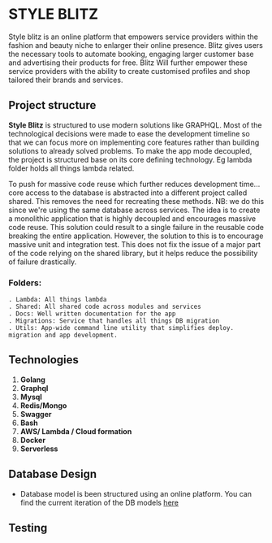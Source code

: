 # STYLE BLITZ
Style blitz is an online platform that empowers service providers within the fashion and beauty niche to enlarger their online presence. Blitz gives users the necessary tools to automate booking, engaging larger customer base and advertising their products for free. 
Blitz Will further empower these service providers with the ability to create customised profiles and shop tailored their brands and services.

## Project structure
**Style Blitz** is structured to use modern solutions like GRAPHQL. Most of the technological decisions were made to ease the development timeline so that we can focus more on implementing core features rather than building solutions to already solved problems.
To make the app mode decoupled, the project is structured base on its core defining technology. Eg lambda folder holds all things lambda related.

To push for massive code reuse which further reduces development time... core access to the database is abstracted into a different project called shared. This removes the need for recreating these methods. NB: we do this since we're using the same database across services. The idea is to create a monolithic application that is highly decoupled and encourages massive code reuse. This solution could result to a single failure in the reusable code breaking the entire application. 
However, the solution to this is to encourage massive unit and integration test. This does not fix the issue of a major part of the code relying on the shared library, but it helps reduce the possibility of failure drastically.
### Folders:
    . Lambda: All things lambda
    . Shared: All shared code across modules and services
    . Docs: Well written documentation for the app
    . Migrations: Service that handles all things DB migration
    . Utils: App-wide command line utility that simplifies deploy. migration and app development. 

## Technologies
1. **Golang**
2. **Graphql**
3. **Mysql**
4. **Redis/Mongo**
5. **Swagger**
6. **Bash**
7. **AWS/ Lambda / Cloud formation**
8. **Docker**
9. **Serverless**


## Database Design
 - Database model is been structured using an online platform. You can find the current iteration of the DB models [here](https://app.quickdatabasediagrams.com/#/d/DflkIb)

 ## Testing